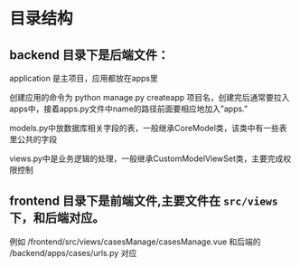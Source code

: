 # 目录结构

## backend 目录下是后端文件：

application 是主项目，应用都放在apps里

创建应用的命令为 python manage.py createapp 项目名，创建完后通常要拉入apps中，接着apps.py文件中name的路径前面要相应地加入”apps.”

models.py中放数据库相关字段的表，一般继承CoreModel类，该类中有一些表里公共的字段

views.py中是业务逻辑的处理，一般继承CustomModelViewSet类，主要完成权限控制

## frontend 目录下是前端文件,主要文件在 `src/views` 下，和后端对应。

例如 /frontend/src/views/casesManage/casesManage.vue 和后端的 /backend/apps/cases/urls.py 对应